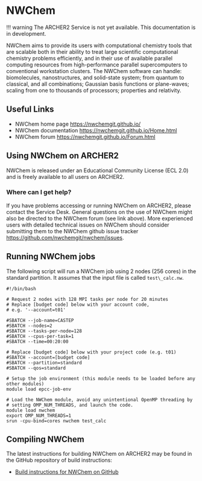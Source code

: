 # NWChem

!!! warning
    The ARCHER2 Service is not yet available. This documentation is in
    development.

NWChem aims to provide its users with computational chemistry tools that
are scalable both in their ability to treat large scientific
computational chemistry problems efficiently, and in their use of
available parallel computing resources from high-performance parallel
supercomputers to conventional workstation clusters. The NWChem software
can handle: biomolecules, nanostructures, and solid-state system; from
quantum to classical, and all combinations; Gaussian basis functions or
plane-waves; scaling from one to thousands of processors; properties and
relativity.

## Useful Links

  - NWChem home page <https://nwchemgit.github.io/>
  - NWChem documentation <https://nwchemgit.github.io/Home.html>
  - NWChem forum <https://nwchemgit.github.io/Forum.html>

## Using NWChem on ARCHER2

NWChem is released under an Educational Community License (ECL 2.0) and
is freely available to all users on ARCHER2.

### Where can I get help?

If you have problems accessing or running NWChem on ARCHER2, please
contact the Service Desk. General questions on the use of NWChem might
also be directed to the NWChem forum (see link above). More experienced
users with detailed technical issues on NWChem should consider
submitting them to the NWChem github issue tracker
<https://github.com/nwchemgit/nwchem/issues>.

## Running NWChem jobs

The following script will run a NWChem job using 2 nodes (256 cores) in
the standard partition. It assumes that the input file is called
`test\_calc.nw`.

```
#!/bin/bash

# Request 2 nodes with 128 MPI tasks per node for 20 minutes
# Replace [budget code] below with your account code,
# e.g. '--account=t01'

#SBATCH --job-name=CASTEP
#SBATCH --nodes=2
#SBATCH --tasks-per-node=128
#SBATCH --cpus-per-task=1
#SBATCH --time=00:20:00

# Replace [budget code] below with your project code (e.g. t01)
#SBATCH --account=[budget code] 
#SBATCH --partition=standard
#SBATCH --qos=standard

# Setup the job environment (this module needs to be loaded before any other modules)
module load epcc-job-env

# Load the NWChem module, avoid any unintentional OpenMP threading by
# setting OMP_NUM_THREADS, and launch the code.
module load nwchem
export OMP_NUM_THREADS=1
srun -cpu-bind=cores nwchem test_calc
```

## Compiling NWChem

The latest instructions for building NWChem on ARCHER2 may be found in
the GitHub repository of build instructions:

   - [Build instructions for NWChem on
     GitHub](https://github.com/hpc-uk/build-instructions/tree/master/NWChem)
